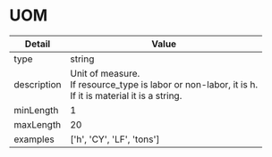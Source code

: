 # UOM
| Detail | Value |
| ------ | ----- |
| type | string |
| description | Unit of measure.<br/>If resource_type is labor or non-labor, it is h.<br/>If it is material it is a string. |
| minLength | 1 |
| maxLength | 20 |
| examples | ['h', 'CY', 'LF', 'tons'] |
